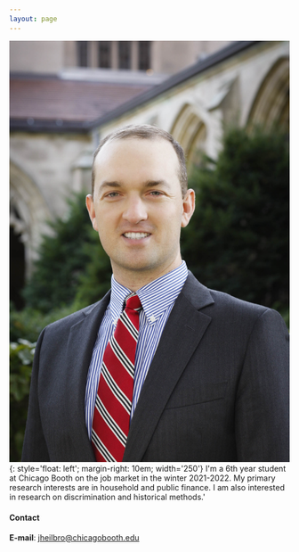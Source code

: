 ```yaml
---
layout: page
---
```



![prof_pic](/images/JohnHeilbron-010.jpg){: style='float: left'; margin-right: 10em; width='250'}
I'm a 6th year student at Chicago Booth on the job market in the winter 2021-2022. My primary research interests are in household and public finance. I am also interested in research on discrimination and historical methods.'




#### Contact

**E-mail**: [jheilbro@chicagobooth.edu](mailto:jheilbro@chicagobooth.edu)
